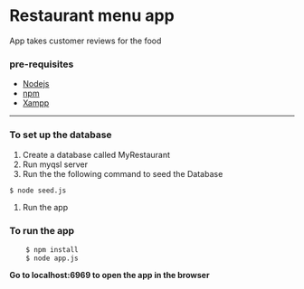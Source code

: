 # Restaurant menu app
App takes customer reviews for the food

### pre-requisites

- [Nodejs](https://nodejs.org/en/download/ "Nodejs")
- [npm](https://www.npmjs.com/get-npm "npm")
- [Xampp](https://www.apachefriends.org/download.html "Xampp")

---

### To set up the database
1. Create a database called MyRestaurant
1. Run myqsl server
1. Run the the following command to seed the Database
```bash
$ node seed.js
```
1. Run the app

### To run the app
```bash
    $ npm install
    $ node app.js
```

**Go to localhost:6969 to open the app in the browser**

